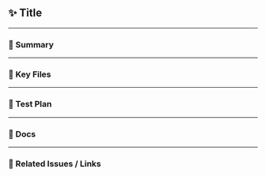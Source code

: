 ## ✨ Title

<!-- Write a clear and concise title for the PR using semantic commit style (e.g., feat(encryption): add support for encrypted attributes) -->

---

### 📌 Summary

<!-- Briefly describe what this PR adds, changes, or fixes -->

---

### 📂 Key Files

<!-- List key files/directories involved in this change -->
<!-- Example:
- Command: app/Console/Commands/Encryption/RotateEncryptedAttributes.php
- Interface: app/Contracts/Encryption/ShouldRotateEncryptedFields.php
-->

---

### 🧪 Test Plan

<!-- Describe how to test this change manually or how it is covered by automated tests -->
<!-- Include commands or steps to validate functionality -->

---

### 📝 Docs

<!-- Add path to relevant documentation if applicable -->
<!-- Example: docs/features/001_ENCRYPTABLES_ATTRIBUTES.md -->

---

### 📎 Related Issues / Links

<!-- Optional: link related issues, discussions, or references -->
